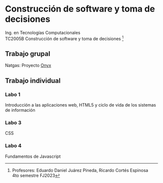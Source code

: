 # Construcción de software y toma de decisiones

Ing. en Tecnologías Computacionales <br>
TC2005B Construcción de software y toma de decisiones [^1]

## Trabajo grupal
Natgas: Proyecto [Onyx](https://github.com/RodrigoTeran/natgas)

## Trabajo individual

### Labo 1
Introducción a las aplicaciones web, HTML5 y ciclo de vida de los sistemas de información

### Labo 3
CSS

### Labo 4
Fundamentos de Javascript

[^1]: Profesores: Eduardo Daniel Juárez Pineda, Ricardo Cortés Espinosa <br>
      4to semestre FJ2023